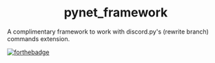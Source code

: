 <h1 align="center">pynet_framework</h1>
A complimentary framework to work with discord.py's (rewrite branch) commands extension.

[![forthebadge](http://forthebadge.com/images/badges/made-with-python.svg)](http://forthebadge.com)
